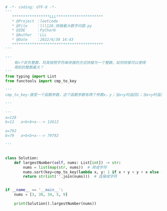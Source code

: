 
<BlogInfo title="131.拼接最大数字问题" author="白日梦想猿" pv=0 read_times=0 pre_cost_time=0分47秒 category="leetcode" tag_list="['leetcode']" create_time="2022.06.30 14:43:06" update_time="2022.06.30 14:59:25" />

```python
# -*- coding: UTF-8 -*-
'''
   *****************LLL*********************
   * @Project ：leetcode                       
   * @File    ：lll128_拼接最大数字问题.py                  
   * @IDE     ：PyCharm             
   * @Author  ：LLL                         
   * @Date    ：2022/6/30 14:43             
   *****************************************
'''

'''
    有n个非负整数，将其按照字符串拼接的方式拼接为一个整数。如何拼接可以使得
    得到的整数最大？
'''
from typing import List
from functools import cmp_to_key

'''
cmp_to_key:接受一个函数参数，这个函数参数有两个参数x，y；当x>y时返回1；当x<y时返回-1；相等则返回0。

'''

'''
a=126
b=12   a+b>b+a---> 12612

a=792
b=79   a+b<b+a---> 79792

'''


class Solution:
    def largestNumber(self, nums: List[int]) -> str:
        nums = list(map(str, nums))  # 转成字符
        nums.sort(key=cmp_to_key(lambda x, y: 1 if x + y < y + x else -1))  # 比较排序
        return str(int(''.join(nums)))  # 连接成字符


if __name__ == '__main__':
    nums = [3, 30, 34, 5, 9]

    print(Solution().largestNumber(nums))

```

